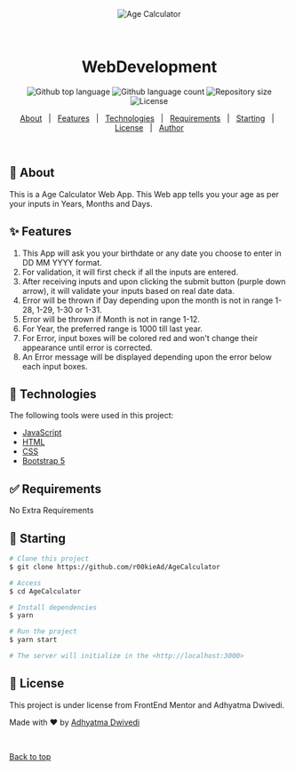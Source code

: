 <div align="center" id="top"> 
  <img src="./.github/app.gif" alt="Age Calculator" />

  &#xa0;

  <!-- <a href="https://webdevelopment.netlify.app">Demo</a> -->
</div>

<h1 align="center">WebDevelopment</h1>

<p align="center">
  <img alt="Github top language" src="https://img.shields.io/github/languages/top/r00kieAd/webdevelopment?color=56BEB8">

  <img alt="Github language count" src="https://img.shields.io/github/languages/count/r00kieAd/webdevelopment?color=56BEB8">

  <img alt="Repository size" src="https://img.shields.io/github/repo-size/r00kieAd/webdevelopment?color=56BEB8">

  <img alt="License" src="https://img.shields.io/github/license/r00kieAd/webdevelopment?color=56BEB8">

  <!-- <img alt="Github issues" src="https://img.shields.io/github/issues/{{YOUR_GITHUB_USERNAME}}/webdevelopment?color=56BEB8" /> -->

  <!-- <img alt="Github forks" src="https://img.shields.io/github/forks/{{YOUR_GITHUB_USERNAME}}/webdevelopment?color=56BEB8" /> -->

  <!-- <img alt="Github stars" src="https://img.shields.io/github/stars/{{YOUR_GITHUB_USERNAME}}/webdevelopment?color=56BEB8" /> -->
</p>

<!-- Status -->

<!-- <h4 align="center"> 
	🚧  WebDevelopment 🚀 Under construction...  🚧
</h4> 

<hr> -->

<p align="center">
  <a href="#dart-about">About</a> &#xa0; | &#xa0; 
  <a href="#sparkles-features">Features</a> &#xa0; | &#xa0;
  <a href="#rocket-technologies">Technologies</a> &#xa0; | &#xa0;
  <a href="#white_check_mark-requirements">Requirements</a> &#xa0; | &#xa0;
  <a href="#checkered_flag-starting">Starting</a> &#xa0; | &#xa0;
  <a href="#memo-license">License</a> &#xa0; | &#xa0;
  <a href="https://github.com/{{YOUR_GITHUB_USERNAME}}" target="_blank">Author</a>
</p>

<br>

## :dart: About ##

This is a Age Calculator Web App. This Web app tells you your age as per your inputs in Years, Months and Days.

## :sparkles: Features ##

1. This App will ask you your birthdate or any date you choose to enter in DD MM YYYY format.
2. For validation, it will first check if all the inputs are entered.
3. After receiving inputs and upon clicking the submit button (purple down arrow), it will validate your inputs based on real date data.
4. Error will be thrown if Day depending upon the month is not in range 1-28, 1-29, 1-30 or 1-31.
5. Error will be thrown if Month is not in range 1-12.
6. For Year, the preferred range is 1000 till last year.
7. For Error, input boxes will be colored red and won't change their appearance until error is corrected.
8. An Error message will be displayed depending upon the error below each input boxes.

## :rocket: Technologies ##

The following tools were used in this project:

- [JavaScript](https://developer.mozilla.org/en-US/docs/Web/JavaScript)
- [HTML](https://www.w3schools.com/html/)
- [CSS](https://www.w3schools.com/css/default.asp)
- [Bootstrap 5](https://getbootstrap.com/docs/5.2/getting-started/introduction/)

## :white_check_mark: Requirements ##

No Extra Requirements

## :checkered_flag: Starting ##

```bash
# Clone this project
$ git clone https://github.com/r00kieAd/AgeCalculator

# Access
$ cd AgeCalculator

# Install dependencies
$ yarn

# Run the project
$ yarn start

# The server will initialize in the <http://localhost:3000>
```

## :memo: License ##

This project is under license from FrontEnd Mentor and Adhyatma Dwivedi.


Made with :heart: by <a href="https://github.com/r00kieAd" target="_blank">Adhyatma Dwivedi</a>

&#xa0;

<a href="#top">Back to top</a>

